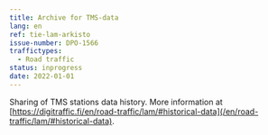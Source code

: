 ```yaml
---
title: Archive for TMS-data
lang: en
ref: tie-lam-arkisto
issue-number: DPO-1566
traffictypes:
  - Road traffic
status: inprogress
date: 2022-01-01
---
```


Sharing of TMS stations data history.
More information at [https://digitraffic.fi/en/road-traffic/lam/#historical-data](/en/road-traffic/lam/#historical-data).